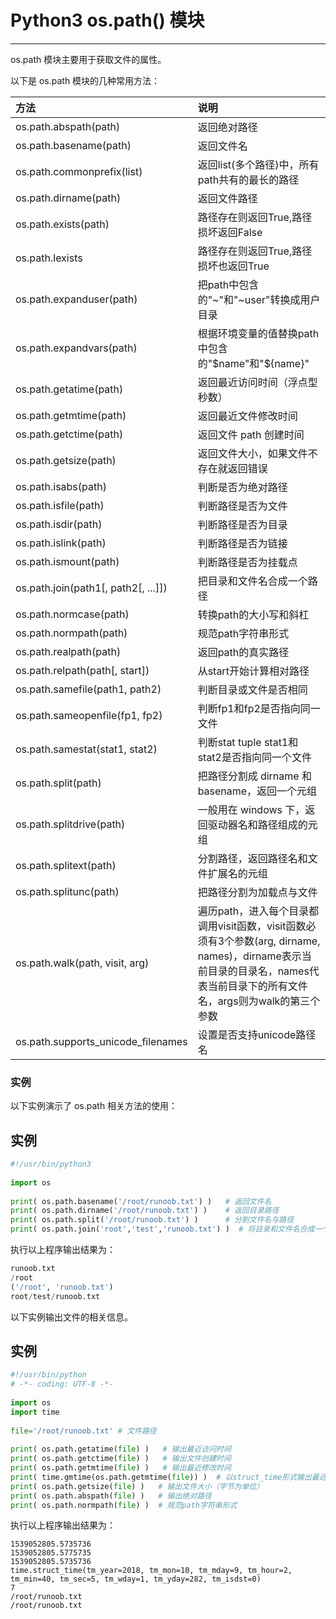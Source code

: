 # Python3 os.path() 模块

------

os.path 模块主要用于获取文件的属性。

以下是 os.path 模块的几种常用方法：

| 方法                                | 说明                                                         |
| :---------------------------------- | :----------------------------------------------------------- |
| os.path.abspath(path)               | 返回绝对路径                                                 |
| os.path.basename(path)              | 返回文件名                                                   |
| os.path.commonprefix(list)          | 返回list(多个路径)中，所有path共有的最长的路径               |
| os.path.dirname(path)               | 返回文件路径                                                 |
| os.path.exists(path)                | 路径存在则返回True,路径损坏返回False                         |
| os.path.lexists                     | 路径存在则返回True,路径损坏也返回True                        |
| os.path.expanduser(path)            | 把path中包含的"~"和"~user"转换成用户目录                     |
| os.path.expandvars(path)            | 根据环境变量的值替换path中包含的"$name"和"${name}"           |
| os.path.getatime(path)              | 返回最近访问时间（浮点型秒数）                               |
| os.path.getmtime(path)              | 返回最近文件修改时间                                         |
| os.path.getctime(path)              | 返回文件 path 创建时间                                       |
| os.path.getsize(path)               | 返回文件大小，如果文件不存在就返回错误                       |
| os.path.isabs(path)                 | 判断是否为绝对路径                                           |
| os.path.isfile(path)                | 判断路径是否为文件                                           |
| os.path.isdir(path)                 | 判断路径是否为目录                                           |
| os.path.islink(path)                | 判断路径是否为链接                                           |
| os.path.ismount(path)               | 判断路径是否为挂载点                                         |
| os.path.join(path1[, path2[, ...]]) | 把目录和文件名合成一个路径                                   |
| os.path.normcase(path)              | 转换path的大小写和斜杠                                       |
| os.path.normpath(path)              | 规范path字符串形式                                           |
| os.path.realpath(path)              | 返回path的真实路径                                           |
| os.path.relpath(path[, start])      | 从start开始计算相对路径                                      |
| os.path.samefile(path1, path2)      | 判断目录或文件是否相同                                       |
| os.path.sameopenfile(fp1, fp2)      | 判断fp1和fp2是否指向同一文件                                 |
| os.path.samestat(stat1, stat2)      | 判断stat tuple stat1和stat2是否指向同一个文件                |
| os.path.split(path)                 | 把路径分割成 dirname 和 basename，返回一个元组               |
| os.path.splitdrive(path)            | 一般用在 windows 下，返回驱动器名和路径组成的元组            |
| os.path.splitext(path)              | 分割路径，返回路径名和文件扩展名的元组                       |
| os.path.splitunc(path)              | 把路径分割为加载点与文件                                     |
| os.path.walk(path, visit, arg)      | 遍历path，进入每个目录都调用visit函数，visit函数必须有3个参数(arg, dirname, names)，dirname表示当前目录的目录名，names代表当前目录下的所有文件名，args则为walk的第三个参数 |
| os.path.supports_unicode_filenames  | 设置是否支持unicode路径名                                    |

### 实例

以下实例演示了 os.path 相关方法的使用：

## 实例

```python
#!/usr/bin/python3
 
import os
 
print( os.path.basename('/root/runoob.txt') )   # 返回文件名
print( os.path.dirname('/root/runoob.txt') )    # 返回目录路径
print( os.path.split('/root/runoob.txt') )      # 分割文件名与路径
print( os.path.join('root','test','runoob.txt') )  # 将目录和文件名合成一个路径
```



执行以上程序输出结果为：

```python
runoob.txt
/root
('/root', 'runoob.txt')
root/test/runoob.txt
```

以下实例输出文件的相关信息。

## 实例

```python
#!/usr/bin/python
# -*- coding: UTF-8 -*-
 
import os
import time
 
file='/root/runoob.txt' # 文件路径
 
print( os.path.getatime(file) )   # 输出最近访问时间
print( os.path.getctime(file) )   # 输出文件创建时间
print( os.path.getmtime(file) )   # 输出最近修改时间
print( time.gmtime(os.path.getmtime(file)) )  # 以struct_time形式输出最近修改时间
print( os.path.getsize(file) )   # 输出文件大小（字节为单位）
print( os.path.abspath(file) )   # 输出绝对路径
print( os.path.normpath(file) )  # 规范path字符串形式
```



执行以上程序输出结果为：

```
1539052805.5735736
1539052805.5775735
1539052805.5735736
time.struct_time(tm_year=2018, tm_mon=10, tm_mday=9, tm_hour=2, tm_min=40, tm_sec=5, tm_wday=1, tm_yday=282, tm_isdst=0)
7
/root/runoob.txt
/root/runoob.txt
```
